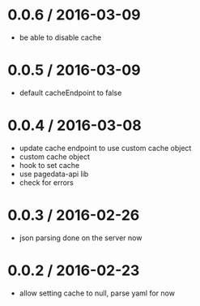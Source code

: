 
0.0.6 / 2016-03-09
==================

  * be able to disable cache

0.0.5 / 2016-03-09
==================

  * default cacheEndpoint to false

0.0.4 / 2016-03-08
==================

  * update cache endpoint to use custom cache object
  * custom cache object
  * hook to set cache
  * use pagedata-api lib
  * check for errors

0.0.3 / 2016-02-26
==================

  * json parsing done on the server now

0.0.2 / 2016-02-23
==================

  * allow setting cache to null, parse yaml for now
